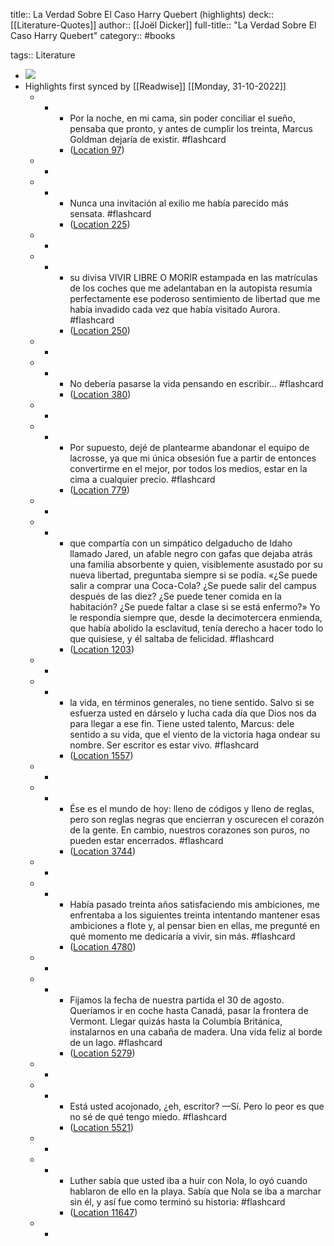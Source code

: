 title:: La Verdad Sobre El Caso Harry Quebert (highlights)
deck:: [[Literature-Quotes]]
author:: [[Joël Dicker]]
full-title:: "La Verdad Sobre El Caso Harry Quebert"
category:: #books

tags:: Literature

- ![](https://images-na.ssl-images-amazon.com/images/I/51zBPyEEMDL._SL200_.jpg)
- Highlights first synced by [[Readwise]] [[Monday, 31-10-2022]]
	- -
		- Por la noche, en mi cama, sin poder conciliar el sueño, pensaba que pronto, y antes de cumplir los treinta, Marcus Goldman dejaría de existir. #flashcard
		- ([Location 97](https://readwise.io/to_kindle?action=open&asin=B00CKXTP2O&location=97))
	- -
	- -
		- Nunca una invitación al exilio me había parecido más sensata. #flashcard
		- ([Location 225](https://readwise.io/to_kindle?action=open&asin=B00CKXTP2O&location=225))
	- -
	- -
		- su divisa VIVIR LIBRE O MORIR estampada en las matrículas de los coches que me adelantaban en la autopista resumía perfectamente ese poderoso sentimiento de libertad que me había invadido cada vez que había visitado Aurora. #flashcard
		- ([Location 250](https://readwise.io/to_kindle?action=open&asin=B00CKXTP2O&location=250))
	- -
	- -
		- No debería pasarse la vida pensando en escribir... #flashcard
		- ([Location 380](https://readwise.io/to_kindle?action=open&asin=B00CKXTP2O&location=380))
	- -
	- -
		- Por supuesto, dejé de plantearme abandonar el equipo de lacrosse, ya que mi única obsesión fue a partir de entonces convertirme en el mejor, por todos los medios, estar en la cima a cualquier precio. #flashcard
		- ([Location 779](https://readwise.io/to_kindle?action=open&asin=B00CKXTP2O&location=779))
	- -
	- -
		- que compartía con un simpático delgaducho de Idaho llamado Jared, un afable negro con gafas que dejaba atrás una familia absorbente y quien, visiblemente asustado por su nueva libertad, preguntaba siempre si se podía. «¿Se puede salir a comprar una Coca-Cola? ¿Se puede salir del campus después de las diez? ¿Se puede tener comida en la habitación? ¿Se puede faltar a clase si se está enfermo?» Yo le respondía siempre que, desde la decimotercera enmienda, que había abolido la esclavitud, tenía derecho a hacer todo lo que quisiese, y él saltaba de felicidad. #flashcard
		- ([Location 1203](https://readwise.io/to_kindle?action=open&asin=B00CKXTP2O&location=1203))
	- -
	- -
		- la vida, en términos generales, no tiene sentido. Salvo si se esfuerza usted en dárselo y lucha cada día que Dios nos da para llegar a ese fin. Tiene usted talento, Marcus: dele sentido a su vida, que el viento de la victoria haga ondear su nombre. Ser escritor es estar vivo. #flashcard
		- ([Location 1557](https://readwise.io/to_kindle?action=open&asin=B00CKXTP2O&location=1557))
	- -
	- -
		- Ése es el mundo de hoy: lleno de códigos y lleno de reglas, pero son reglas negras que encierran y oscurecen el corazón de la gente. En cambio, nuestros corazones son puros, no pueden estar encerrados. #flashcard
		- ([Location 3744](https://readwise.io/to_kindle?action=open&asin=B00CKXTP2O&location=3744))
	- -
	- -
		- Había pasado treinta años satisfaciendo mis ambiciones, me enfrentaba a los siguientes treinta intentando mantener esas ambiciones a flote y, al pensar bien en ellas, me pregunté en qué momento me dedicaría a vivir, sin más. #flashcard
		- ([Location 4780](https://readwise.io/to_kindle?action=open&asin=B00CKXTP2O&location=4780))
	- -
	- -
		- Fijamos la fecha de nuestra partida el 30 de agosto. Queríamos ir en coche hasta Canadá, pasar la frontera de Vermont. Llegar quizás hasta la Columbia Británica, instalarnos en una cabaña de madera. Una vida feliz al borde de un lago. #flashcard
		- ([Location 5279](https://readwise.io/to_kindle?action=open&asin=B00CKXTP2O&location=5279))
	- -
	- -
		- Está usted acojonado, ¿eh, escritor? —Sí. Pero lo peor es que no sé de qué tengo miedo. #flashcard
		- ([Location 5521](https://readwise.io/to_kindle?action=open&asin=B00CKXTP2O&location=5521))
	- -
	- -
		- Luther sabía que usted iba a huir con Nola, lo oyó cuando hablaron de ello en la playa. Sabía que Nola se iba a marchar sin él, y así fue como terminó su historia: #flashcard
		- ([Location 11647](https://readwise.io/to_kindle?action=open&asin=B00CKXTP2O&location=11647))
	- -